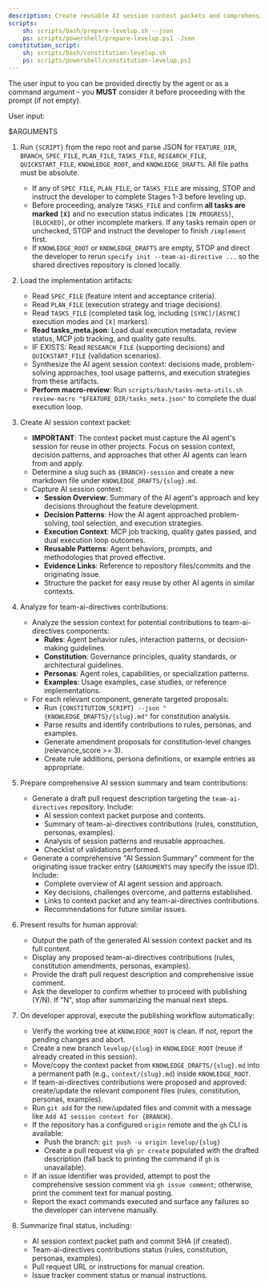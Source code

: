 ```yaml
---
description: Create reusable AI session context packets and comprehensive issue summaries for team-ai-directives contributions.
scripts:
    sh: scripts/bash/prepare-levelup.sh --json
    ps: scripts/powershell/prepare-levelup.ps1 -Json
constitution_script:
    sh: scripts/bash/constitution-levelup.sh
    ps: scripts/powershell/constitution-levelup.ps1
---
```


The user input to you can be provided directly by the agent or as a command argument - you **MUST** consider it before proceeding with the prompt (if not empty).

User input:

$ARGUMENTS

1. Run `{SCRIPT}` from the repo root and parse JSON for `FEATURE_DIR`, `BRANCH`, `SPEC_FILE`, `PLAN_FILE`, `TASKS_FILE`, `RESEARCH_FILE`, `QUICKSTART_FILE`, `KNOWLEDGE_ROOT`, and `KNOWLEDGE_DRAFTS`. All file paths must be absolute.
     - If any of `SPEC_FILE`, `PLAN_FILE`, or `TASKS_FILE` are missing, STOP and instruct the developer to complete Stages 1-3 before leveling up.
     - Before proceeding, analyze `TASKS_FILE` and confirm **all tasks are marked `[X]`** and no execution status indicates `[IN PROGRESS]`, `[BLOCKED]`, or other incomplete markers. If any tasks remain open or unchecked, STOP and instruct the developer to finish `/implement` first.
     - If `KNOWLEDGE_ROOT` or `KNOWLEDGE_DRAFTS` are empty, STOP and direct the developer to rerun `specify init --team-ai-directive ...` so the shared directives repository is cloned locally.

2. Load the implementation artifacts:
     - Read `SPEC_FILE` (feature intent and acceptance criteria).
     - Read `PLAN_FILE` (execution strategy and triage decisions).
     - Read `TASKS_FILE` (completed task log, including `[SYNC]/[ASYNC]` execution modes and `[X]` markers).
     - **Read tasks_meta.json**: Load dual execution metadata, review status, MCP job tracking, and quality gate results.
     - IF EXISTS: Read `RESEARCH_FILE` (supporting decisions) and `QUICKSTART_FILE` (validation scenarios).
     - Synthesize the AI agent session context: decisions made, problem-solving approaches, tool usage patterns, and execution strategies from these artifacts.
     - **Perform macro-review**: Run `scripts/bash/tasks-meta-utils.sh review-macro "$FEATURE_DIR/tasks_meta.json"` to complete the dual execution loop.

3. Create AI session context packet:
     - **IMPORTANT**: The context packet must capture the AI agent's session for reuse in other projects. Focus on session context, decision patterns, and approaches that other AI agents can learn from and apply.
     - Determine a slug such as `{BRANCH}-session` and create a new markdown file under `KNOWLEDGE_DRAFTS/{slug}.md`.
     - Capture AI session context:
       - **Session Overview**: Summary of the AI agent's approach and key decisions throughout the feature development.
       - **Decision Patterns**: How the AI agent approached problem-solving, tool selection, and execution strategies.
       - **Execution Context**: MCP job tracking, quality gates passed, and dual execution loop outcomes.
       - **Reusable Patterns**: Agent behaviors, prompts, and methodologies that proved effective.
       - **Evidence Links**: Reference to repository files/commits and the originating issue.
       - Structure the packet for easy reuse by other AI agents in similar contexts.

4. Analyze for team-ai-directives contributions:
     - Analyze the session context for potential contributions to team-ai-directives components:
       - **Rules**: Agent behavior rules, interaction patterns, or decision-making guidelines.
       - **Constitution**: Governance principles, quality standards, or architectural guidelines.
       - **Personas**: Agent roles, capabilities, or specialization patterns.
       - **Examples**: Usage examples, case studies, or reference implementations.
     - For each relevant component, generate targeted proposals:
       - Run `{CONSTITUTION_SCRIPT} --json "{KNOWLEDGE_DRAFTS}/{slug}.md"` for constitution analysis.
       - Parse results and identify contributions to rules, personas, and examples.
       - Generate amendment proposals for constitution-level changes (relevance_score >= 3).
       - Create rule additions, persona definitions, or example entries as appropriate.

5. Prepare comprehensive AI session summary and team contributions:
     - Generate a draft pull request description targeting the `team-ai-directives` repository. Include:
       - AI session context packet purpose and contents.
       - Summary of team-ai-directives contributions (rules, constitution, personas, examples).
       - Analysis of session patterns and reusable approaches.
       - Checklist of validations performed.
     - Generate a comprehensive "AI Session Summary" comment for the originating issue tracker entry (`$ARGUMENTS` may specify the issue ID). Include:
       - Complete overview of AI agent session and approach.
       - Key decisions, challenges overcome, and patterns established.
       - Links to context packet and any team-ai-directives contributions.
       - Recommendations for future similar issues.

6. Present results for human approval:
     - Output the path of the generated AI session context packet and its full content.
     - Display any proposed team-ai-directives contributions (rules, constitution amendments, personas, examples).
     - Provide the draft pull request description and comprehensive issue comment.
     - Ask the developer to confirm whether to proceed with publishing (Y/N). If "N", stop after summarizing the manual next steps.

7. On developer approval, execute the publishing workflow automatically:
     - Verify the working tree at `KNOWLEDGE_ROOT` is clean. If not, report the pending changes and abort.
     - Create a new branch `levelup/{slug}` in `KNOWLEDGE_ROOT` (reuse if already created in this session).
     - Move/copy the context packet from `KNOWLEDGE_DRAFTS/{slug}.md` into a permanent path (e.g., `context/{slug}.md`) inside `KNOWLEDGE_ROOT`.
     - If team-ai-directives contributions were proposed and approved: create/update the relevant component files (rules, constitution, personas, examples).
     - Run `git add` for the new/updated files and commit with a message like `Add AI session context for {BRANCH}`.
     - If the repository has a configured `origin` remote and the `gh` CLI is available:
         - Push the branch: `git push -u origin levelup/{slug}`
         - Create a pull request via `gh pr create` populated with the drafted description (fall back to printing the command if `gh` is unavailable).
     - If an issue identifier was provided, attempt to post the comprehensive session comment via `gh issue comment`; otherwise, print the comment text for manual posting.
     - Report the exact commands executed and surface any failures so the developer can intervene manually.

8. Summarize final status, including:
     - AI session context packet path and commit SHA (if created).
     - Team-ai-directives contributions status (rules, constitution, personas, examples).
     - Pull request URL or instructions for manual creation.
     - Issue tracker comment status or manual instructions.
